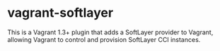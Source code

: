vagrant-softlayer
=================

This is a Vagrant 1.3+ plugin that adds a SoftLayer provider to Vagrant, allowing Vagrant to control and provision SoftLayer CCI instances.
